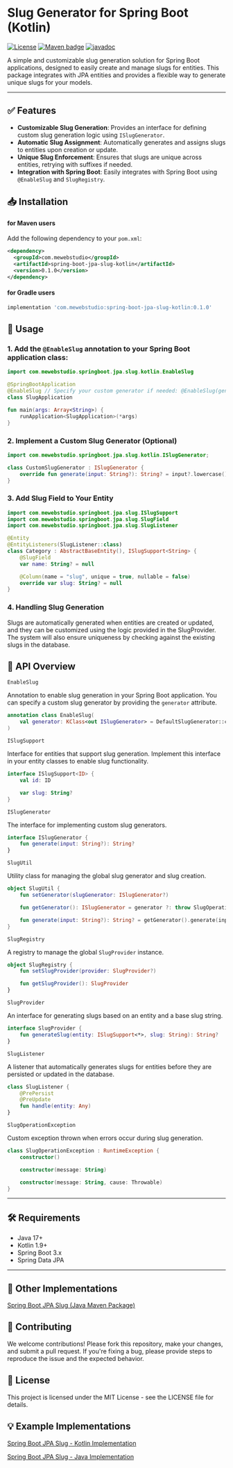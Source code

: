 # Slug Generator for Spring Boot (Kotlin)

[![License](https://img.shields.io/badge/License-MIT-blue.svg)](https://opensource.org/licenses/MIT)
[![Maven badge](https://maven-badges.herokuapp.com/maven-central/com.mewebstudio/spring-boot-jpa-slug-kotlin/badge.svg?style=flat)](https://central.sonatype.com/artifact/com.mewebstudio/spring-boot-jpa-slug-kotlin)
[![javadoc](https://javadoc.io/badge2/com.mewebstudio/spring-boot-jpa-slug-kotlin/javadoc.svg)](https://javadoc.io/doc/com.mewebstudio/spring-boot-jpa-slug-kotlin)

A simple and customizable slug generation solution for Spring Boot applications, designed to easily create and manage slugs for entities. This package integrates with JPA entities and provides a flexible way to generate unique slugs for your models.

---

## ✅ Features

- **Customizable Slug Generation**: Provides an interface for defining custom slug generation logic using `ISlugGenerator`.
- **Automatic Slug Assignment**: Automatically generates and assigns slugs to entities upon creation or update.
- **Unique Slug Enforcement**: Ensures that slugs are unique across entities, retrying with suffixes if needed.
- **Integration with Spring Boot**: Easily integrates with Spring Boot using `@EnableSlug` and `SlugRegistry`.

## 📥 Installation

#### for Maven users

Add the following dependency to your `pom.xml`:

```xml
<dependency>
  <groupId>com.mewebstudio</groupId>
  <artifactId>spring-boot-jpa-slug-kotlin</artifactId>
  <version>0.1.0</version>
</dependency>
```

#### for Gradle users
```groovy
implementation 'com.mewebstudio:spring-boot-jpa-slug-kotlin:0.1.0'
```

## 🚀 Usage

### 1. Add the `@EnableSlug` annotation to your Spring Boot application class:

```kotlin
import com.mewebstudio.springboot.jpa.slug.kotlin.EnableSlug

@SpringBootApplication
@EnableSlug // Specify your custom generator if needed: @EnableSlug(generator = CustomSlugGenerator.class) 
class SlugApplication

fun main(args: Array<String>) {
    runApplication<SlugApplication>(*args)
}
```

### 2. Implement a Custom Slug Generator (Optional)

```kotlin
import com.mewebstudio.springboot.jpa.slug.kotlin.ISlugGenerator;

class CustomSlugGenerator : ISlugGenerator {
    override fun generate(input: String?): String? = input?.lowercase()?.replace(Regex("[^a-z0-9\\s-]"), "")
}
```

### 3. Add Slug Field to Your Entity

```kotlin
import com.mewebstudio.springboot.jpa.slug.ISlugSupport
import com.mewebstudio.springboot.jpa.slug.SlugField
import com.mewebstudio.springboot.jpa.slug.SlugListener

@Entity
@EntityListeners(SlugListener::class)
class Category : AbstractBaseEntity(), ISlugSupport<String> {
    @SlugField
    var name: String? = null

    @Column(name = "slug", unique = true, nullable = false)
    override var slug: String? = null
}
```

### 4. Handling Slug Generation

Slugs are automatically generated when entities are created or updated, and they can be customized using the logic provided in the SlugProvider. The system will also ensure uniqueness by checking against the existing slugs in the database.

## 📘 API Overview

`EnableSlug`

Annotation to enable slug generation in your Spring Boot application. You can specify a custom slug generator by providing the `generator` attribute.

```kotlin
annotation class EnableSlug(
    val generator: KClass<out ISlugGenerator> = DefaultSlugGenerator::class
)
```

`ISlugSupport`

Interface for entities that support slug generation. Implement this interface in your entity classes to enable slug functionality.

```kotlin
interface ISlugSupport<ID> {
    val id: ID

    var slug: String?
}
```

`ISlugGenerator`

The interface for implementing custom slug generators.
```kotlin
interface ISlugGenerator {
    fun generate(input: String?): String?
}
```

`SlugUtil`

Utility class for managing the global slug generator and slug creation.
```kotlin
object SlugUtil {
    fun setGenerator(slugGenerator: ISlugGenerator?)

    fun getGenerator(): ISlugGenerator = generator ?: throw SlugOperationException("SlugGenerator not set")

    fun generate(input: String?): String? = getGenerator().generate(input)
}
```

`SlugRegistry`

A registry to manage the global `SlugProvider` instance.
```kotlin
object SlugRegistry {
    fun setSlugProvider(provider: SlugProvider?)

    fun getSlugProvider(): SlugProvider
}
```

`SlugProvider`

An interface for generating slugs based on an entity and a base slug string.
```kotlin
interface SlugProvider {
    fun generateSlug(entity: ISlugSupport<*>, slug: String): String?
}
```

`SlugListener`

A listener that automatically generates slugs for entities before they are persisted or updated in the database.
```kotlin
class SlugListener {
    @PrePersist
    @PreUpdate
    fun handle(entity: Any)
}
```

`SlugOperationException`

Custom exception thrown when errors occur during slug generation.
```kotlin
class SlugOperationException : RuntimeException {
    constructor()

    constructor(message: String)

    constructor(message: String, cause: Throwable)
}
```

---

## 🛠 Requirements

- Java 17+
- Kotlin 1.9+
- Spring Boot 3.x
- Spring Data JPA

---

## 🔁 Other Implementations

[Spring Boot JPA Slug (Java Maven Package)](https://github.com/mewebstudio/spring-boot-jpa-slug)

## 🤝 Contributing
We welcome contributions! Please fork this repository, make your changes, and submit a pull request. If you're fixing a bug, please provide steps to reproduce the issue and the expected behavior.

## 📄 License
This project is licensed under the MIT License - see the LICENSE file for details.

## 💡 Example Implementations

[Spring Boot JPA Slug - Kotlin Implementation](https://github.com/mewebstudio/spring-boot-jpa-slug-kotlin-impl)

[Spring Boot JPA Slug - Java Implementation](https://github.com/mewebstudio/spring-boot-jpa-slug-java-impl)
